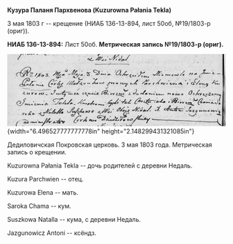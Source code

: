 **Кузура Паланя Пархвенова (Kuzurowna Pałania Tekla)**

3 мая 1803 г -- крещение (НИАБ 136-13-894, лист 50об, №19/1803-р
(ориг)).

**НИАБ 136-13-894:** Лист 50об. **Метрическая запись №19/1803-р
(ориг).**

![](./media/427143a9d130d366658050a9ea88b92ca6db5159.png){width="6.496527777777778in"
height="2.148299431321085in"}

Дедиловичская Покровская церковь. 3 мая 1803 года. Метрическая запись о
крещении.

Kuzurowna Pałania Tekla -- дочь родителей с деревни Недаль.

Kuzura Parchwien -- отец.

Kuzurowa Elena -- мать.

Saroka Chama -- кум.

Suszkowa Natalla -- кума, с деревни Недаль.

Jazgunowicz Antoni -- ксёндз.
